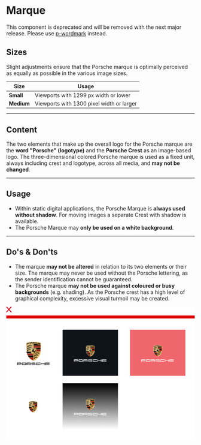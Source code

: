 # Marque

<p-inline-notification heading="Deprecation hint" state="error" dismiss-button="false">
  This component is deprecated and will be removed with the next major release.
Please use <a href="components/wordmark">p-wordmark</a> instead.
</p-inline-notification>

<TableOfContents></TableOfContents>

## Sizes

Slight adjustments ensure that the Porsche marque is optimally perceived as equally as possible in the various image
sizes.

| Size       | Usage                                     |
| ---------- | ----------------------------------------- |
| **Small**  | Viewports with 1299 px width or lower     |
| **Medium** | Viewports with 1300 pixel width or larger |

---

## Content

The two elements that make up the overall logo for the Porsche marque are the **word "Porsche" (logotype)** and the
**Porsche Crest** as an image-based logo. The three-dimensional colored Porsche marque is used as a fixed unit, always
including crest and logotype, across all media, and **may not be changed**.

---

## Usage

- Within static digital applications, the Porsche Marque is **always used without shadow**. For moving images a separate
  Crest with shadow is available.
- The Porsche Marque may **only be used on a white background**.

---

## Do's & Don'ts

- The marque **may not be altered** in relation to its two elements or their size. The marque may never be used without
  the Porsche lettering, as the sender identification cannot be guaranteed.
- The Porsche marque **may not be used against coloured or busy backgrounds** (e.g. shading). As the Porsche crest has a
  high level of graphical complexity, excessive visual turmoil may be created.

![Example for Porsche marque](./assets/porsche-marque-donts-01.png)
